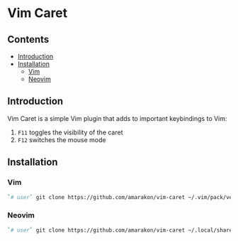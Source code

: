 Vim Caret
================

## Contents

-   [Introduction](#introduction)
-   [Installation](#installation)
    -   [Vim](#vim)
    -   [Neovim](#neovim)

## Introduction

Vim Caret is a simple Vim plugin that adds to important keybindings to
Vim:

1.  `F11` toggles the visibility of the caret
2.  `F12` switches the mouse mode

## Installation

### Vim

``` sh
`# user` git clone https://github.com/amarakon/vim-caret ~/.vim/pack/vendor/start/vim-caret
```

### Neovim

``` sh
`# user` git clone https://github.com/amarakon/vim-caret ~/.local/share/nvim/site/pack/default/start/vim-caret
```
